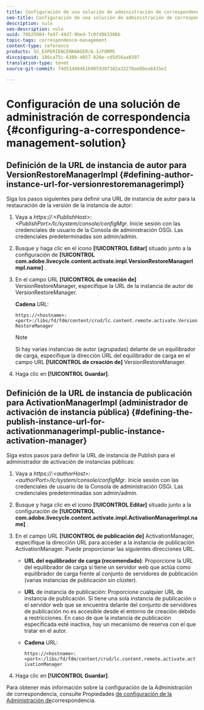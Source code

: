 ```yaml
---
title: Configuración de una solución de administración de correspondencia
seo-title: Configuración de una solución de administración de correspondencia
description: nulo
seo-description: nulo
uuid: 76b25004-fe47-44d7-9bed-7c0fd963306b
topic-tags: correspondence-management
content-type: reference
products: SG_EXPERIENCEMANAGER/6.3/FORMS
discoiquuid: 186ca75c-638b-4057-826e-cd5d56aa0397
translation-type: tm+mt
source-git-commit: 74d51d46d61b005930f382a33278ae0bea6435e2

---
```



# Configuración de una solución de administración de correspondencia {#configuring-a-correspondence-management-solution}

## Definición de la URL de instancia de autor para VersionRestoreManagerImpl {#defining-author-instance-url-for-versionrestoremanagerimpl}

Siga los pasos siguientes para definir una URL de instancia de autor para la restauración de la versión de la instancia de autor:

1. Vaya a *https://:&lt;PublishHost>:&lt;PublishPort>/lc/system/console/configMgr*. Inicie sesión con las credenciales de usuario de la Consola de administración OSGi. Las credenciales predeterminadas son admin/admin.
1. Busque y haga clic en el icono **[!UICONTROL Editar]** situado junto a la configuración de **[!UICONTROL com.adobe.livecycle.content.activate.impl.VersionRestoreManagerImpl.name]** .
1. En el campo URL **[!UICONTROL de creación de]** VersionRestoreManager, especifique la URL de la instancia de autor de VersionRestoreManager.

   **Cadena** URL:

   `https://<hostname>:<port>:/libs/fd/fdm/content/crud/lc.content.remote.activate.VersionRestoreManager`

   >[!NOTE]
   >
   >Si hay varias instancias de autor (agrupadas) delante de un equilibrador de carga, especifique la dirección URL del equilibrador de carga en el campo URL **[!UICONTROL de creación de]** VersionRestoreManager.

1. Haga clic en **[!UICONTROL Guardar]**.

## Definición de la URL de instancia de publicación para ActivationManagerImpl (administrador de activación de instancia pública) {#defining-the-publish-instance-url-for-activationmanagerimpl-public-instance-activation-manager}

Siga estos pasos para definir la URL de instancia de Publish para el administrador de activación de instancias públicas:

1. Vaya a *https://:&lt;authorHost>:&lt;authorPort>/lc/system/console/configMgr*. Inicie sesión con las credenciales de usuario de la Consola de administración OSGi. Las credenciales predeterminadas son admin/admin.
1. Busque y haga clic en el icono **[!UICONTROL Editar]** situado junto a la configuración de **[!UICONTROL com.adobe.livecycle.content.activate.impl.ActivationManagerImpl.name]** .
1. En el campo URL **[!UICONTROL de publicación de]** ActivationManager, especifique la dirección URL para acceder a la instancia de publicación ActivationManager. Puede proporcionar las siguientes direcciones URL.

   * **URL del equilibrador de carga (recomendado)**: Proporcione la URL del equilibrador de carga si tiene un servidor web que actúa como equilibrador de carga frente al conjunto de servidores de publicación (varias instancias de publicación sin clúster).
   * **URL** de instancia de publicación: Proporcione cualquier URL de instancia de publicación. Si tiene una sola instancia de publicación o el servidor web que se encuentra delante del conjunto de servidores de publicación no es accesible desde el entorno de creación debido a restricciones. En caso de que la instancia de publicación especificada esté inactiva, hay un mecanismo de reserva con el que tratar en el autor.
   * **Cadena** URL:

      `https://<hostname>:<port>:/libs/fd/fdm/content/crud/lc.content.remote.activate.activationManager`

1. Haga clic en **[!UICONTROL Guardar]**.

Para obtener más información sobre la configuración de la Administración de correspondencia, consulte Propiedades [de configuración de la Administración de](https://helpx.adobe.com/aem-forms/6-2/cm-configuration-properties.html)correspondencia.
